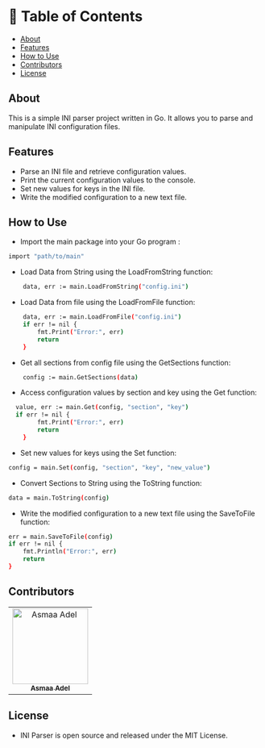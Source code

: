 # 📝 Table of Contents

  - [About ](#about-)
  - [Features ](#features-)
  - [How to Use ](#how-to-use-)
  - [Contributors ](#contributors-)
  - [License ](#license-)

## About <a name = "About"></a>

This is a simple INI parser project written in Go. It allows you to parse and manipulate INI configuration files.

## Features <a name = "Features"></a>

- Parse an INI file and retrieve configuration values.
- Print the current configuration values to the console.
- Set new values for keys in the INI file.
- Write the modified configuration to a new text file.

## How to Use <a name = "How-to-Use"></a>

- Import the main package into your Go program :

```sh
import "path/to/main"
```

- Load Data from String using the LoadFromString function:

```sh
	data, err := main.LoadFromString("config.ini")
```

- Load Data from file using the LoadFromFile function:

```sh
	data, err := main.LoadFromFile("config.ini")
	if err != nil {
		fmt.Print("Error:", err)
		return
	}
```

- Get all sections from config file using the GetSections function:

```sh
	config := main.GetSections(data)
```

- Access configuration values by section and key using the Get function:

```sh
  value, err := main.Get(config, "section", "key")
  if err != nil {
		fmt.Print("Error:", err)
		return
	}
```

- Set new values for keys using the Set function:

```sh
config = main.Set(config, "section", "key", "new_value")
```

- Convert Sections to String using the ToString function:

```sh
data = main.ToString(config)
```

- Write the modified configuration to a new text file using the SaveToFile function:

```sh
err = main.SaveToFile(config)
if err != nil {
    fmt.Println("Error:", err)
    return
}
```

## Contributors <a name = "Contributors"></a>

<table>
  <tr>
    <td align="center">
    <a href="https://github.com/asmaaadel0" target="_black">
    <img src="https://avatars.githubusercontent.com/u/88618793?s=400&u=886a14dc5ef5c205a8e51942efe9665ed8fd4717&v=4" width="150px;" alt="Asmaa Adel"/>
    <br />
    <sub><b>Asmaa Adel</b></sub></a>
    
  </tr>
 </table>

## License <a name = "License"></a>

- INI Parser is open source and released under the MIT License.
